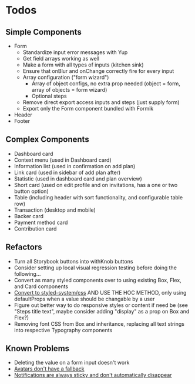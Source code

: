 # Todos

## Simple Components

- Form
  - Standardize input error messages with Yup
  - Get field arrays working as well
  - Make a form with all types of inputs (kitchen sink)
  - Ensure that onBlur and onChange correctly fire for every input
  - Array configuration ("form wizard")
    - Array of object configs, no extra prop needed (object = form, array of objects = form wizard)
    - Optional steps
  - Remove direct export access inputs and steps (just supply form)
  - Export only the Form component bundled with Formik
- Header
- Footer

## Complex Components

- Dashboard card
- Context menu (used in Dashboard card)
- Information list (used in confirmation on add plan)
- Link card (used in sidebar of add plan after)
- Statistic (used in dashboard card and plan overview)
- Short card (used on edit profile and on invitations, has a one or two button option)
- Table (including header with sort functionality, and configurable table row)
- Transaction (desktop and mobile)
- Backer card
- Payment method card
- Contribution card

## Refactors

- Turn all Storybook buttons into withKnob buttons
- Consider setting up local visual regression testing before doing the following...
- Convert as many styled components over to using existing Box, Flex, and Card components
- [Convert to styled-system/css](https://styled-system.com/css/) AND USE THE HOC METHOD, only using defaultProps when a value should be changable by a user
- Figure out better way to do responsive styles or content if need be (see "Steps title text", maybe consider adding "display" as a prop on Box and Flex?)
- Removing font CSS from Box and inheritance, replacing all text strings into respective Typography components

## Known Problems

- Deleting the value on a form input doesn't work
- [Avatars don't have a fallback](src/avatar/index.js)
- [Notifications are always sticky and don't automatically disappear](src/notifications/index.js)
